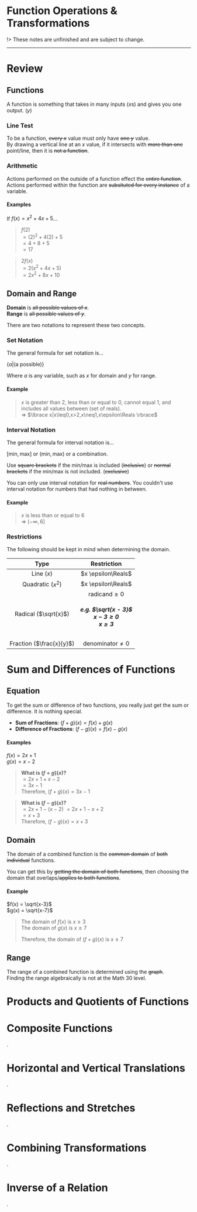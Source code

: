 # Function Operations & Transformations

!> These notes are unfinished and are subject to change.

---

# Review
## Functions
A function is something that takes in many inputs ($x$s) and gives you one output. ($y$)

### Line Test
To be a function, ~~every $x$~~ value must only have ~~one $y$~~ value.  
By drawing a vertical line at an $x$ value, if it intersects with ~~more than one~~ point/line, then it is ~~not a function~~.

### Arithmetic
Actions performed on the outside of a function effect the ~~entire function~~.  
Actions performed within the function are ~~subsituted for every instance~~ of a variable.

#### Examples
If $f(x)=x^2+4x+5$...
> $f(2)$  
  $=(2)^2+4(2)+5$  
  $=4+8+5$  
  $=17$

> $2f(x)$  
  $=2(x^2+4x+5)$  
  $=2x^2+8x+10$

## Domain and Range
**Domain** is ~~all possible values of $x$~~.  
**Range** is ~~all possible values of $y$~~.

There are two notations to represent these two concepts.

### Set Notation
The general formula for set notation is...

$\lbrace a|\textrm{(a possible)} \rbrace$

Where $a$ is any variable, such as $x$ for domain and $y$ for range.

#### Example
> $x$ is greater than 2, less than or equal to 0, cannot equal 1, and includes all values between (set of reals).  
  => $\lbrace x|x\leq0,x>2,x\neq1,x\epsilon\Reals \rbrace$

### Interval Notation
The general formula for interval notation is...

$[\textrm{min}, \textrm{max}]$ or $(\textrm{min}, \textrm{max})$ or a combination.

Use ~~square brackets~~ if the min/max is included (~~inclusive~~) or ~~normal brackets~~ if the min/max is not included. (~~exclusive~~)

You can only use interval notation for ~~real numbers~~. You couldn't use interval notation for numbers that had nothing in between.

#### Example
> $x$ is less than or equal to 6  
  => $(-\infty, 6]$

### Restrictions
The following should be kept in mind when determining the domain.

| Type | Restriction |
| :--: | :---------: |
| Line ($x$) | $x \epsilon\Reals$ |
| Quadratic ($x^2$) | $x \epsilon\Reals$ |
| Radical ($\sqrt{x}$) | $\textrm{radicand} \geq 0$<br><h5>*e.g. $\sqrt{x - 3}$ <br> $x - 3 \geq 0$ <br> $x \geq 3$*</h5> |
| Fraction ($\frac{x}{y}$) | $\textrm{denominator} \neq 0$ |

# Sum and Differences of Functions
## Equation
To get the sum or difference of two functions, you really just get the sum or difference. It is nothing special.

* **Sum of Fractions**: $(f + g)(x) = f(x) + g(x)$
* **Difference of Fractions**: $(f - g)(x) = f(x) - g(x)$

#### Examples
$f(x) = 2x + 1$  
$g(x) = x - 2$  

> **What is $(f + g)(x)$?**  
  $= 2x + 1 + x - 2$  
  $= 3x - 1$  
  Therefore, $(f + g)(x) = 3x - 1$

> **What is $(f - g)(x)$?**  
  $= 2x + 1 - (x - 2)$
  $= 2x + 1 - x + 2$  
  $= x + 3$  
  Therefore, $(f - g)(x) = x + 3$

## Domain
The domain of a combined function is the ~~common domain~~ of ~~both individual~~ functions.

You can get this by ~~getting the domain of both functions~~, then choosing the domain that overlaps/~~applies to both functions~~.

#### Example
$f(x) = \sqrt{x-3}$  
$g(x) = \sqrt{x-7}$

> The domain of $f(x)$ is $x \geq 3$  
> The domain of $g(x)$ is $x \geq 7$  
>
> Therefore, the domain of $(f + g)(x)$ is $x \geq 7$

## Range
The range of a combined function is determined using the ~~graph~~.  
Finding the range algebraically is not at the Math 30 level.

# Products and Quotients of Functions



# Composite Functions
.


# Horizontal and Vertical Translations
.


# Reflections and Stretches
.


# Combining Transformations
.


# Inverse of a Relation
.
